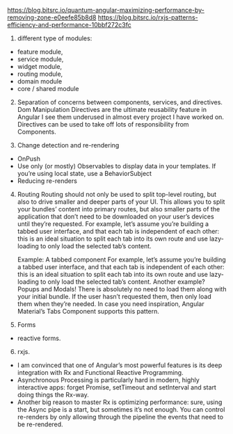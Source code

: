 https://blog.bitsrc.io/quantum-angular-maximizing-performance-by-removing-zone-e0eefe85b8d8
https://blog.bitsrc.io/rxjs-patterns-efficiency-and-performance-10bbf272c3fc

1. different type of modules:

- feature module,
- service module,
- widget module,
- routing module,
- domain module
- core / shared module

2. Separation of concerns between components, services, and directives.
   Dom Manipulation
   Directives are the ultimate reusability feature in Angular
   I see them underused in almost every project I have worked on.
   Directives can be used to take off lots of responsibility from Components.

3. Change detection and re-rendering

- OnPush
- Use only (or mostly) Observables to display data in your templates. If you’re using local state, use a BehaviorSubject
- Reducing re-renders

4.  Routing
    Routing should not only be used to split top-level routing,
    but also to drive smaller and deeper parts of your UI.
    This allows you to split your bundles’ content into primary routes,
    but also smaller parts of the application that don’t need to be downloaded on your user’s devices until they’re requested.
    For example, let’s assume you’re building a tabbed user interface, and that each tab is independent of each other: this is an ideal situation to split each tab into its own route and use lazy-loading to only load the selected tab’s content.

    Example: A tabbed component
    For example, let’s assume you’re building a tabbed user interface,
    and that each tab is independent of each other: this is an ideal situation to split each tab into its own route and use lazy-loading to only load the selected tab’s content.
    Another example? Popups and Modals! There is absolutely no need to load them along with your initial bundle. If the user hasn’t requested them, then only load them when they’re needed.
    In case you need inspiration, Angular Material’s Tabs Component supports this pattern.

5.  Forms

- reactive forms.

6. rxjs.

- I am convinced that one of Angular’s most powerful features is
  its deep integration with Rx and Functional Reactive Programming.
- Asynchronous Processing is particularly hard in modern, highly interactive apps:
  forget Promise, setTimeout and setInterval and start doing things the Rx-way.
- Another big reason to master Rx is optimizing performance: sure,
  using the Async pipe is a start, but sometimes it’s not enough.
  You can control re-renders by only allowing through the pipeline the events that need to be re-rendered.
